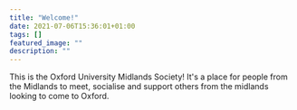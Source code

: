 ```yaml
---
title: "Welcome!"
date: 2021-07-06T15:36:01+01:00
tags: []
featured_image: ""
description: ""
--- 
```

This is the Oxford University Midlands Society! It's a place for people from the Midlands to meet, socialise and support others from the midlands looking to come to Oxford.
